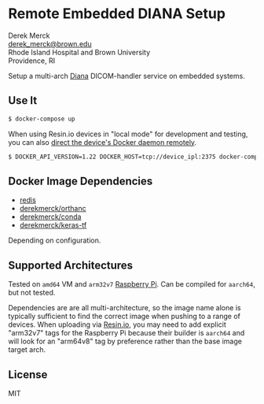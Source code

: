Remote Embedded DIANA Setup
===========================

Derek Merck  
<derek_merck@brown.edu>  
Rhode Island Hospital and Brown University  
Providence, RI  

Setup a multi-arch [Diana](https://github.com/derekmerck/diana) DICOM-handler service on embedded systems.


Use It
----------------------

```bash
$ docker-compose up
```

When using Resin.io devices in "local mode" for development and testing, you can also [direct the device's Docker daemon remotely][dev-test].

```bash
$ DOCKER_API_VERSION=1.22 DOCKER_HOST=tcp://device_ipl:2375 docker-compose up -d
```

[dev-test]: https://github.com/resin-io-playground/resinos-compose


Docker Image Dependencies
-------------------------

- [redis](https://hub.docker.com/_/redis/)
- [derekmerck/orthanc](https://github.com/derekmerck/orthanc-xarch)
- [derekmerck/conda](https://github.com/derekmerck/conda-xarch)
- [derekmerck/keras-tf](https://github.com/derekmerck/conda-xarch)

Depending on configuration.


Supported Architectures
-----------------------

Tested on `amd64` VM and `arm32v7` [Raspberry Pi][].  Can be compiled for `aarch64`, but not tested.

Dependencies are are all multi-architecture, so the image name alone is typically sufficient to find the correct image when pushing to a range of devices.  When uploading via [Resin.io][], you may need to add explicit "arm32v7" tags for the Raspberry Pi because their builder is `aarch64` and will look for an "arm64v8" tag by preference rather than the base image target arch.

[Resin.io]: https://resin.io
[Raspberry Pi]: https://www.raspberrypi.org

License
-------

MIT
